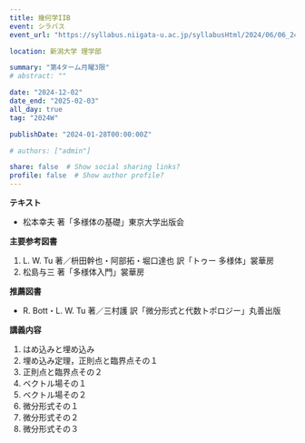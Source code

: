 ```yaml
---
title: 幾何学IIB
event: シラバス
event_url: "https://syllabus.niigata-u.ac.jp/syllabusHtml/2024/06/06_244S1542_ja_JP.html"

location: 新潟大学 理学部

summary: "第4ターム月曜3限"
# abstract: ""

date: "2024-12-02"
date_end: "2025-02-03"
all_day: true
tag: "2024W"

publishDate: "2024-01-28T00:00:00Z"

# authors: ["admin"]

share: false  # Show social sharing links?
profile: false  # Show author profile?
---
```

**テキスト**
- 松本幸夫 著「多様体の基礎」東京大学出版会

**主要参考図書**
1. L. W. Tu 著／枡田幹也・阿部拓・堀口達也 訳「トゥー 多様体」裳華房
2. 松島与三 著「多様体入門」裳華房

**推薦図書**
- R. Bott・L. W. Tu 著／三村護 訳「微分形式と代数トポロジー」丸善出版

**講義内容**
1. はめ込みと埋め込み
2. 埋め込み定理，正則点と臨界点その１
3. 正則点と臨界点その２
4. ベクトル場その１
5. ベクトル場その２
6. 微分形式その１
7. 微分形式その２
8. 微分形式その３
